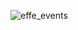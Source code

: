 ![effe_events](https://github.com/krbo8o5/effe-23-web/assets/129084492/527eb902-7877-4cc3-8530-ae9c82154942)
